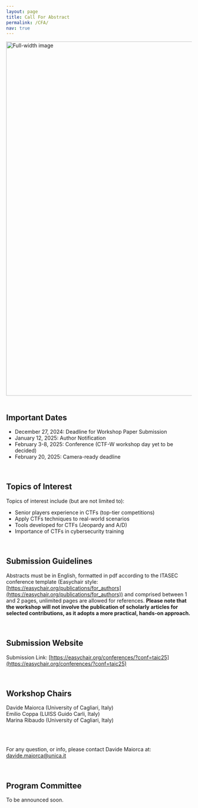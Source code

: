 ```yaml
---
layout: page
title: Call For Abstract
permalink: /CFA/
nav: true
---
```

<img src="{{ '/images/mm_cfp.png' | relative_url }}" alt="Full-width image" style="width: 100vw; height: auto; display: block;">

<br>

## Important Dates

* December 27, 2024: Deadline for Workshop Paper Submission
* January 12, 2025: Author Notification
* February 3-8, 2025: Conference (CTF-W workshop day yet to be decided)
* February 20, 2025: Camera-ready deadline

<br>

## Topics of Interest

Topics of interest include (but are not limited to):

* Senior players experience in CTFs (top-tier competitions)
* Apply CTFs techniques to real-world scenarios
* Tools developed for CTFs (Jeopardy and A/D)
* Importance of CTFs in cybersecurity training

<br>

## Submission Guidelines

Abstracts must be in English, formatted in pdf according to the ITASEC conference template (Easychair style: [https://easychair.org/publications/for_authors](https://easychair.org/publications/for_authors)) and comprised between 1 and 2 pages, unlimited pages are allowed for references. **Please note that the workshop will not involve the publication of scholarly articles for selected contributions, as it adopts a more practical, hands-on approach.**

<br>

## Submission Website

Submission Link: [https://easychair.org/conferences/?conf=taic25](https://easychair.org/conferences/?conf=taic25)

<br>

## Workshop Chairs

Davide Maiorca (University of Cagliari, Italy)<br>
Emilio Coppa (LUISS Guido Carli, Italy)<br> 
Marina Ribaudo (University of Cagliari, Italy)<br>
<br> 

<br>

For any question, or info, please contact Davide Maiorca at: [davide.maiorca@unica.it](mailto:davide.maiorca@unica.it)

<br>

## Program Committee

To be announced soon.